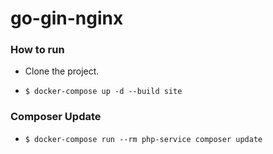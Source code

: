 # go-gin-nginx

### How to run 

* Clone the project.

* ```$ docker-compose up -d --build site``` 


### Composer Update

* ```$ docker-compose run --rm php-service composer update``` 
